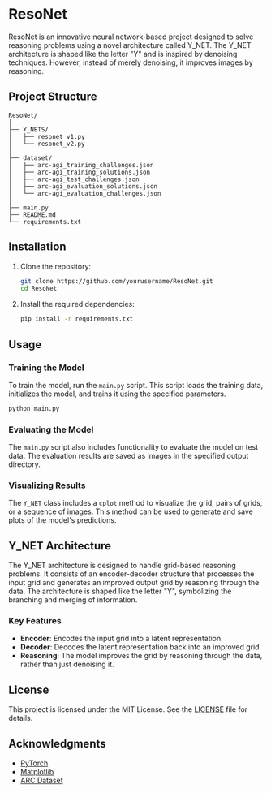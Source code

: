 # ResoNet

ResoNet is an innovative neural network-based project designed to solve reasoning problems using a novel architecture called Y_NET. The Y_NET architecture is shaped like the letter "Y" and is inspired by denoising techniques. However, instead of merely denoising, it improves images by reasoning.

## Project Structure

```
ResoNet/
│
├── Y_NETS/
│   ├── resonet_v1.py
│   └── resonet_v2.py
│
├── dataset/
│   ├── arc-agi_training_challenges.json
│   ├── arc-agi_training_solutions.json
│   ├── arc-agi_test_challenges.json
│   ├── arc-agi_evaluation_solutions.json
│   └── arc-agi_evaluation_challenges.json
│
├── main.py
├── README.md
└── requirements.txt
```

## Installation

1. Clone the repository:
    ```bash
    git clone https://github.com/yourusername/ResoNet.git
    cd ResoNet
    ```

2. Install the required dependencies:
    ```bash
    pip install -r requirements.txt
    ```

## Usage

### Training the Model

To train the model, run the `main.py` script. This script loads the training data, initializes the model, and trains it using the specified parameters.

```python
python main.py
```

### Evaluating the Model

The `main.py` script also includes functionality to evaluate the model on test data. The evaluation results are saved as images in the specified output directory.

### Visualizing Results

The `Y_NET` class includes a `cplot` method to visualize the grid, pairs of grids, or a sequence of images. This method can be used to generate and save plots of the model's predictions.

## Y_NET Architecture

The Y_NET architecture is designed to handle grid-based reasoning problems. It consists of an encoder-decoder structure that processes the input grid and generates an improved output grid by reasoning through the data. The architecture is shaped like the letter "Y", symbolizing the branching and merging of information.

### Key Features

- **Encoder**: Encodes the input grid into a latent representation.
- **Decoder**: Decodes the latent representation back into an improved grid.
- **Reasoning**: The model improves the grid by reasoning through the data, rather than just denoising it.

## License

This project is licensed under the MIT License. See the [LICENSE](LICENSE) file for details.

## Acknowledgments

- [PyTorch](https://pytorch.org/)
- [Matplotlib](https://matplotlib.org/)
- [ARC Dataset](https://github.com/fchollet/ARC)
```

